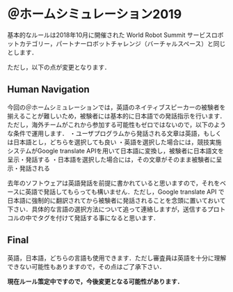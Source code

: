 # ＠ホームシミュレーション2019
基本的なルールは2018年10月に開催された World Robot Summit サービスロボットカテゴリー，パートナーロボットチャレンジ（バーチャルスペース）と同じとします．

ただし，以下の点が変更となります．

## Human Navigation
今回の＠ホームシミュレーションでは，英語のネイティブスピーカーの被験者を揃えることが難しいため，被験者には基本的に日本語での発話指示を行います．ただし，海外チームがこれから参加する可能性もゼロではないので，以下のような条件で運用します．
・ユーザプログラムから発話される文章は英語，もしくは日本語とし，どちらを選択しても良い
・英語を選択した場合には，競技実施システムがGoogle translate APIを用いて日本語に変換し，被験者に日本語文を呈示・発話する
・日本語を選択した場合には，その文章がそのまま被験者に呈示・発話される

去年のソフトウェアは英語発話を前提に書かれていると思いますので，それをベースに英語で発話してもらっても構いません．ただし，Google translate API で日本語に強制的に翻訳されてから被験者に発話されることを念頭に置いておいて下さい．具体的な言語の選択方法について追って連絡しますが，送信するプロトコルの中でタグを付けて発話する事になると思います．


## Final
英語，日本語，どちらの言語も使用できます．ただし審査員は英語を十分に理解できない可能性もありますので，その点はご了承下さい．

**現在ルール策定中ですので，今後変更となる可能性があります．**
